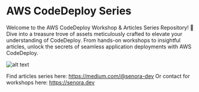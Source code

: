 # AWS CodeDeploy Series
Welcome to the AWS CodeDeploy Workshop & Articles Series Repository! 🚀 Dive into a treasure trove of assets meticulously crafted to elevate your understanding of CodeDeploy. From hands-on workshops to insightful articles, unlock the secrets of seamless application deployments with AWS CodeDeploy.

![alt text](https://github.com/Senora-dev/aws-codedeploy-series/blob/main/series-cover.png?raw=true)

Find articles series here: https://medium.com/@senora-dev
Or contact for workshops here: https://senora.dev